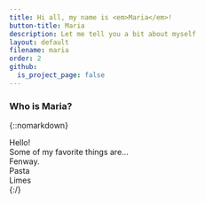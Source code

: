 ```yaml
---
title: Hi all, my name is <em>Maria</em>!
button-title: Maria
description: Let me tell you a bit about myself
layout: default
filename: maria
order: 2
github:
  is_project_page: false
---
```

### Who is Maria?

{::nomarkdown}
<!DOCTYPE html>
<html lang="en">
<head>
    <meta charset="UTF-8">
    <title>About Me</title>
    <link rel="stylesheet" href="maria.css">
</head>
<body>
    <div id="container">
        <div id="hello">Hello!</div>
        <div id="maria_quiz" style="display: block">
            <div id="statement">Some of my favorite things are...</div>
            <div id="A">Fenway.</div>
            <div id="B">Pasta</div>
            <div id="C">Limes</div>
    </div>
    <script src="maria.js"></script>
</body>
</html>
{:/}

